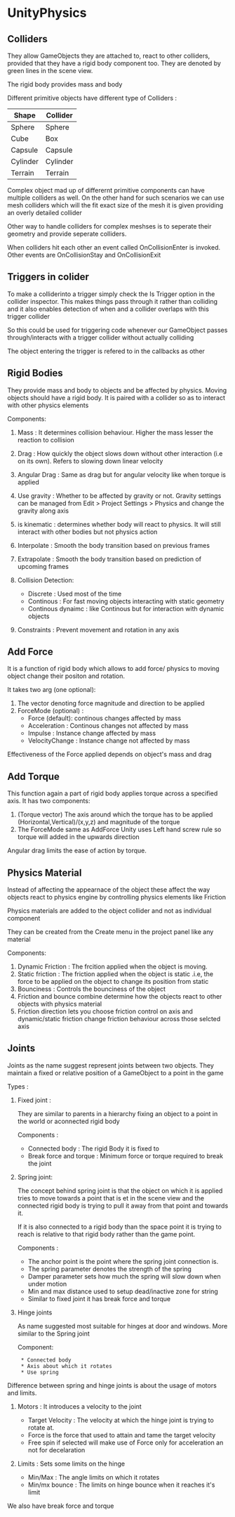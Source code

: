 # UnityPhysics
## Colliders
They allow GameObjects they are attached to, react to other colliders, provided that they have a rigid body component too. They are denoted by green lines in the scene view.

The rigid body provides mass and body

Different primitive objects have different type of Colliders :

Shape  |  Collider
------|--------
Sphere | Sphere
Cube | Box
Capsule | Capsule
Cylinder | Cylinder
Terrain | Terrain

Complex object mad up of differernt primitive components can have multiple colliders as well. On the other hand for such scenarios we can use mesh colliders which will the fit exact size of the mesh it is given providing an overly detailed collider

Other way to handle colliders for complex meshses is to seperate their geometry and provide seperate colliders.

When colliders hit each other an event called OnCollisionEnter is invoked. Other events are OnCollisionStay and OnCollisionExit

## Triggers in colider
To make a colliderinto a trigger simply check the Is Trigger option in the collider inspector.
This makes things pass through it rather than colliding and it also enables detection of when and a collider overlaps with this trigger collider

So this could be used for triggering code whenever our GameObject passes through/interacts with a trigger collider without actually colliding

The object entering the trigger is refered to in the callbacks as other

## Rigid Bodies
They provide mass and body to objects and be affected by physics. Moving objects should have a rigid body. It is paired with a collider so as to interact with other physics elements

Components:
1. Mass : It determines collision behaviour. Higher the mass lesser the reaction to collision
2. Drag : How quickly the object slows down without other interaction (i.e on its own). Refers to slowing down linear velocity
3. Angular Drag : Same as drag but for angular velocity like when torque is applied
4. Use gravity : Whether to be affected by gravity or not. Gravity settings can be managed from Edit > Project Settings > Physics and change the gravity along axis
5. is kinematic : determines whether body will react to physics. It will still interact with other bodies but not physics action 
6. Interpolate : Smooth the body transition based on previous frames
7. Extrapolate : Smooth the body transition based on prediction of upcoming frames
8. Collision Detection:

    * Discrete : Used most of the time
    * Continous : For fast moving objects interacting with static geometry
    * Continous dynaimc : like Continous but for interaction with dynamic objects
9. Constraints : Prevent movement and rotation in any axis

## Add Force
It is a function of rigid body which allows to add force/ physics to moving object change their positon and rotation.

It takes two arg (one optional):
1. The vector denoting force magnitude and direction to be applied  
2. ForceMode (optional) :
    * Force (default): continous changes affected by mass
    * Acceleration : Continous changes not affected by mass
    * Impulse : Instance change affected by mass
    * VelocityChange : Instance change not affected by mass

Effectiveness of the Force applied depends on object's mass and drag
## Add Torque
This function again a part of rigid body applies torque across a specified axis. It has two components:
1. (Torque vector) The axis around which the torque has to be applied (Horizontal,Vertical)/(x,y,z) and magnitude of the torque 
2. The ForceMode same as AddForce
Unity uses Left hand screw rule so torque will added in the upwards direction

Angular drag limits the ease of action by torque.
## Physics Material
Instead of affecting the appearnace of the object these affect the way objects react to physics engine by controlling physics elements like Friction 

Physics materials are added to the object collider and not as individual component

They can be created from the Create menu in the project panel like any material

Components:
1. Dynamic Friction : The frcition applied when the object is moving.
2. Static friction : The friction applied when the object is static .i.e, the force to be applied on the object to change its position from static
3. Bounciness : Controls the bounciness of the object
4. Friction and bounce combine determine how the objects react to other objects with physics material
5. Friction direction lets you choose friction control on axis and dynamic/static friction change friction behaviour across those selcted axis
## Joints
Joints as the name suggest represent joints between two objects. They maintain a fixed or relative position of a GameObject to a point in the game

Types :
1. Fixed joint :
    
     They are similar to parents in a hierarchy fixing an object to a point in the world or aconnected rigid body
    
    Components : 

    * Connected body : The rigid Body it is fixed to 
    * Break force and torque : Minimum force or torque required to break the joint
2. Spring joint:

    The concept behind spring joint is that the object on which it is applied tries to move towards a point that is et in the scene view and the connected rigid body is trying to pull it away from that point and towards it.

    If it is also connected to a rigid body than the space point it is trying to reach is relative to that rigid body rather than the game point.

    Components :
    *    The anchor point is the point where the spring joint connection is.
    * The spring parameter denotes the strength of the spring
    * Damper parameter sets how much the spring will slow down when under motion
    * Min and max distance used to setup dead/inactive zone for string
    * Similar to fixed joint it has break force and torque
3. Hinge joints

    As name suggested most suitable for hinges at door and windows. More similar to the Spring joint

    Component:

        * Connected body
        * Axis about which it rotates
        * Use spring 
Difference between spring and hinge joints is about the usage of motors and limits.
1. Motors : It introduces a velocity to the joint

    * Target Velocity : The velocity at which the hinge joint is trying to rotate at.
    * Force is the force that used to attain and tame the target velocity
    * Free spin if selected will make use of Force only for acceleration an not for decelaration
2. Limits : Sets some limits on the hinge

    * Min/Max : The angle limits on which it rotates
    * Min/mx bounce : The limits on hinge bounce when it reaches it's limit

We also have break force and torque